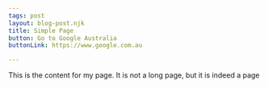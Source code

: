 ```yaml
---
tags: post
layout: blog-post.njk
title: Simple Page
button: Go to Google Australia
buttonLink: https://www.google.com.au

---
```

This is the content for my page. It is not a long page, but it is indeed a page